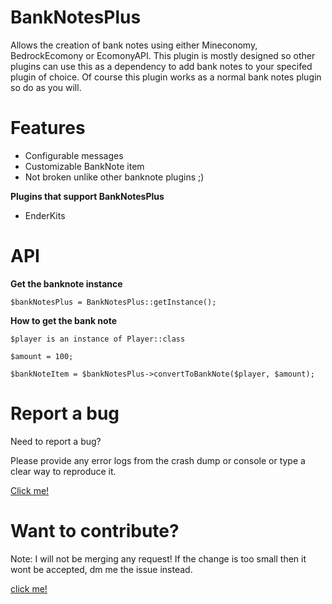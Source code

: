 # BankNotesPlus
Allows the creation of bank notes using either Mineconomy, BedrockEcomony or EcomonyAPI. This plugin is mostly designed so other plugins can use this as a dependency to add bank notes to your specifed plugin of choice.
Of course this plugin works as a normal bank notes plugin so do as you will. 

# Features
- Configurable messages
- Customizable BankNote item
- Not broken unlike other banknote plugins ;)

**Plugins that support BankNotesPlus**

- EnderKits

# API
**Get the banknote instance**
```
$bankNotesPlus = BankNotesPlus::getInstance();
```
**How to get the bank note**
```
$player is an instance of Player::class

$amount = 100;

$bankNoteItem = $bankNotesPlus->convertToBankNote($player, $amount);
```
# Report a bug

Need to report a bug?

Please provide any error logs from the crash dump or console or type a clear way to reproduce it.

[Click me!](https://github.com/Terpz710/AntiAltAccounts/issues/new)

# Want to contribute?

Note: I will not be merging any request! If the change is too small then it wont be accepted, dm me the issue instead.

[click me!](https://github.com/Terpz710/AntiAltAccounts/pulls)
